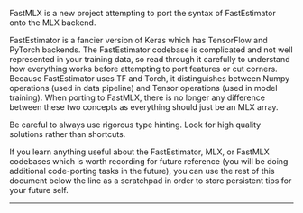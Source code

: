 FastMLX is a new project attempting to port the syntax of FastEstimator onto the MLX backend.

FastEstimator is a fancier version of Keras which has TensorFlow and PyTorch backends. The FastEstimator codebase is complicated and not well represented in your training data, so read through it carefully to understand how everything works before attempting to port features or cut corners. Because FastEstimator uses TF and Torch, it distinguishes between Numpy operations (used in data pipeline) and Tensor operations (used in model training). When porting to FastMLX, there is no longer any difference between these two concepts as everything should just be an MLX array. 

Be careful to always use rigorous type hinting. Look for high quality solutions rather than shortcuts.

If you learn anything useful about the FastEstimator, MLX, or FastMLX codebases which is worth recording for future reference (you will be doing additional code-porting tasks in the future), you can use the rest of this document below the line as a scratchpad in order to store persistent tips for your future self. 

---

